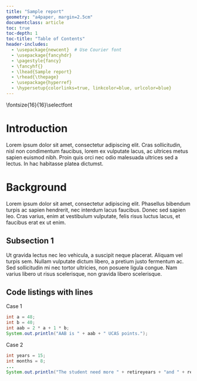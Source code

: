 ```yaml
---
title: "Sample report"
geometry: "a4paper, margin=2.5cm"
documentclass: article
toc: true
toc-depth: 1
toc-title: "Table of Contents" 
header-includes:
  - \usepackage{newcent}  # Use Courier font
  - \usepackage{fancyhdr}
  - \pagestyle{fancy}
  - \fancyhf{}
  - \lhead{Sample report}
  - \rhead{\thepage}
  - \usepackage{hyperref}
  - \hypersetup{colorlinks=true, linkcolor=blue, urlcolor=blue}
---
```

\fontsize{16}{16}\selectfont

<!-- How to generate pdf: pandoc FILE.md -o FILE.pdf -->

# Introduction

Lorem ipsum dolor sit amet, consectetur adipiscing elit. Cras sollicitudin, nisl non condimentum faucibus, lorem ex vulputate lacus, ac ultrices metus sapien euismod nibh. Proin quis orci nec odio malesuada ultrices sed a lectus. In hac habitasse platea dictumst.

# Background

Lorem ipsum dolor sit amet, consectetur adipiscing elit. Phasellus bibendum turpis ac sapien hendrerit, nec interdum lacus faucibus. Donec sed sapien leo. Cras varius, enim at vestibulum vulputate, felis risus luctus lacus, et faucibus erat ex ut enim.

## Subsection 1

Ut gravida lectus nec leo vehicula, a suscipit neque placerat. Aliquam vel turpis sem. Nullam vulputate dictum libero, a pretium justo fermentum ac. Sed sollicitudin mi nec tortor ultricies, non posuere ligula congue. Nam varius libero ut risus scelerisque, non gravida libero scelerisque.

## Code listings with lines

Case 1

```java
int a = 48;
int b = 40;
int aab = 2 * a + 1 * b;
System.out.println("AAB is " + aab + " UCAS points.");
```

Case 2

```java
int years = 15;
int months = 8;
...
System.out.println("The student need more " + retireyears + "and " + retiremonths + "to be retire.");
```
